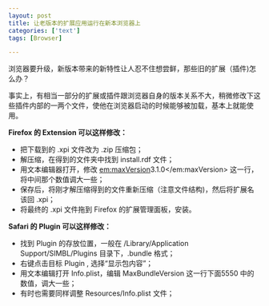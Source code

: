 ```yaml
---
layout: post
title: 让老版本的扩展应用运行在新本浏览器上
categories: ['text']
tags: [Browser]

---
```


浏览器要升级，新版本带来的新特性让人忍不住想尝鲜，那些旧的扩展（插件)怎么办？

事实上，有相当一部分的扩展或插件跟浏览器自身的版本关系不大，稍微修改下这些插件内部的一两个文件，使他在浏览器启动的时候能够被加载，基本上就能使用。

<!--more-->

**Firefox 的 Extension 可以这样修改：**

* 把下载到的 .xpi 文件改为 .zip 压缩包；
* 解压缩，在得到的文件夹中找到 install.rdf 文件；
* 用文本编辑器打开，修改 <em:maxVersion>3.1.0</em:maxVersion> 这一行，将中间那个数值调大一些；
* 保存后，将刚才解压缩得到的文件重新压缩（注意文件结构)，然后将扩展名该回 .xpi；
* 将最终的 .xpi 文件拖到 Firefox 的扩展管理面板，安装。

**Safari 的 Plugin 可以这样修改：**

* 找到 Plugin 的存放位置，一般在 /Library/Application Support/SIMBL/Plugins 目录下，.bundle 格式；
* 右键点击目标 Plugin , 选择“显示包内容”；
* 用文本编辑打开 Info.plist，编辑 <key>MaxBundleVersion</key> 这一行下面<string>5550</string> 中的数值，调大一些；
* 有时也需要同样调整 Resources/Info.plist 文件；